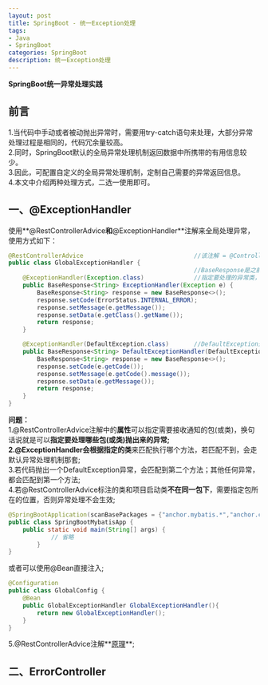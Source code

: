 ```yaml
---
layout: post
title: SpringBoot - 统一Exception处理
tags:
- Java
- SpringBoot
categories: SpringBoot
description: 统一Exception处理
---  
```

**SpringBoot统一异常处理实践**

<!-- more -->
## 前言
1.当代码中手动或者被动抛出异常时，需要用try-catch语句来处理，大部分异常处理过程是相同的，代码冗余量较高。  
2.同时，SpringBoot默认的全局异常处理机制返回数据中所携带的有用信息较少。  
3.因此，可配置自定义的全局异常处理机制，定制自己需要的异常返回信息。  
4.本文中介绍两种处理方式，二选一使用即可。  
## 一、@ExceptionHandler
使用**@RestControllerAdvice**和**@ExceptionHandler**注解来全局处理异常，使用方式如下：  
```java
@RestControllerAdvice                               //该注解 = @ControllerAdvice + @ResponseBody
public class GlobalExceptionHandler {
                                                    //BaseResponse是之前设计的统一Response类
    @ExceptionHandler(Exception.class)              //指定要处理的异常类，可以是一个数组
    public BaseResponse<String> ExceptionHandler(Exception e) {
        BaseResponse<String> response = new BaseResponse<>();
        response.setCode(ErrorStatus.INTERNAL_ERROR);
        response.setMessage(e.getMessage());
        response.setData(e.getClass().getName());
        return response;
    }

    @ExceptionHandler(DefaultException.class)       //DefaultException是之前设计的统一Exception类
    public BaseResponse<String> DefaultExceptionHandler(DefaultException e) {
        BaseResponse<String> response = new BaseResponse<>();
        response.setCode(e.getCode());
        response.setMessage(e.getCode().message());
        response.setData(e.getMessage());
        return response;
    }
}
```
**问题：**  
1.@RestControllerAdvice注解中的**属性**可以指定需要接收通知的包(或类)，换句话说就是可以**指定要处理哪些包(或类)**抛出来的异常;  
2.@ExceptionHandler会根据**指定的类**来匹配执行哪个方法，若匹配不到，会走默认异常处理机制那套;  
3.若代码抛出一个DefaultException异常，会匹配到第二个方法；其他任何异常，都会匹配到第一个方法;  
4.若@RestControllerAdvice标注的类和项目启动类**不在同一包下**，需要指定包所在的位置，否则异常处理不会生效;  
```java
@SpringBootApplication(scanBasePackages = {"anchor.mybatis.*","anchor.common.*"})       //GlobalExceptionHandler在common包下
public class SpringBootMybatisApp {
    public static void main(String[] args) {
            // 省略
        }
}
```
或者可以使用@Bean直接注入;
```java
@Configuration
public class GlobalConfig {
    @Bean
    public GlobalExceptionHandler GlobalExceptionHandler(){
        return new GlobalExceptionHandler();
    }
}
```
5.@RestControllerAdvice注解**[原理](https://zhuanlan.zhihu.com/p/73087879#:~:text=%40ControllerAdvice%E6%98%AF%E5%9C%A8%E7%B1%BB%E4%B8%8A,%E5%BC%82%E5%B8%B8%E5%85%A8%E5%B1%80%E5%A4%84%E7%90%86%E7%9A%84%E7%9B%AE%E7%9A%84%EF%BC%9B&text=%40ModelAttribute%E6%B3%A8%E8%A7%A3%E6%A0%87%E6%B3%A8%E7%9A%84%E6%96%B9%E6%B3%95,%E7%9B%AE%E6%A0%87Controller%E6%96%B9%E6%B3%95%E4%B9%8B%E5%89%8D%E6%89%A7%E8%A1%8C%E3%80%82)**;
## 二、ErrorController

